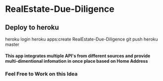 # RealEstate-Due-Diligence


## Deploy to heroku
heroku login
heroku apps:create RealEstate-Due-Diligence
git push heroku master


#### This app integrates multiple API's from different sources and provide multi-dimentional infomation in once place based on Home Address

### Feel Free to Work on this Idea
